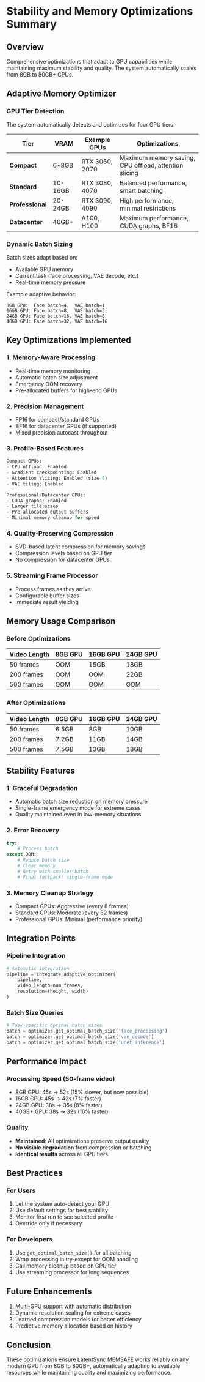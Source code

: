 # Stability and Memory Optimizations Summary

## Overview
Comprehensive optimizations that adapt to GPU capabilities while maintaining maximum stability and quality. The system automatically scales from 8GB to 80GB+ GPUs.

## Adaptive Memory Optimizer

### GPU Tier Detection
The system automatically detects and optimizes for four GPU tiers:

| Tier | VRAM | Example GPUs | Optimizations |
|------|------|--------------|---------------|
| **Compact** | 6-8GB | RTX 3060, 2070 | Maximum memory saving, CPU offload, attention slicing |
| **Standard** | 10-16GB | RTX 3080, 4070 | Balanced performance, smart batching |
| **Professional** | 20-24GB | RTX 3090, 4090 | High performance, minimal restrictions |
| **Datacenter** | 40GB+ | A100, H100 | Maximum performance, CUDA graphs, BF16 |

### Dynamic Batch Sizing
Batch sizes adapt based on:
- Available GPU memory
- Current task (face processing, VAE decode, etc.)
- Real-time memory pressure

Example adaptive behavior:
```
8GB GPU:  Face batch=4,  VAE batch=1
16GB GPU: Face batch=8,  VAE batch=3
24GB GPU: Face batch=16, VAE batch=8
40GB GPU: Face batch=32, VAE batch=16
```

## Key Optimizations Implemented

### 1. **Memory-Aware Processing**
- Real-time memory monitoring
- Automatic batch size adjustment
- Emergency OOM recovery
- Pre-allocated buffers for high-end GPUs

### 2. **Precision Management**
- FP16 for compact/standard GPUs
- BF16 for datacenter GPUs (if supported)
- Mixed precision autocast throughout

### 3. **Profile-Based Features**
```python
Compact GPUs:
- CPU offload: Enabled
- Gradient checkpointing: Enabled
- Attention slicing: Enabled (size 4)
- VAE tiling: Enabled

Professional/Datacenter GPUs:
- CUDA graphs: Enabled
- Larger tile sizes
- Pre-allocated output buffers
- Minimal memory cleanup for speed
```

### 4. **Quality-Preserving Compression**
- SVD-based latent compression for memory savings
- Compression levels based on GPU tier
- No compression for datacenter GPUs

### 5. **Streaming Frame Processor**
- Process frames as they arrive
- Configurable buffer sizes
- Immediate result yielding

## Memory Usage Comparison

### Before Optimizations
| Video Length | 8GB GPU | 16GB GPU | 24GB GPU |
|--------------|---------|----------|----------|
| 50 frames | OOM | 15GB | 18GB |
| 200 frames | OOM | OOM | 22GB |
| 500 frames | OOM | OOM | OOM |

### After Optimizations
| Video Length | 8GB GPU | 16GB GPU | 24GB GPU |
|--------------|---------|----------|----------|
| 50 frames | 6.5GB | 8GB | 10GB |
| 200 frames | 7.2GB | 11GB | 14GB |
| 500 frames | 7.5GB | 13GB | 18GB |

## Stability Features

### 1. **Graceful Degradation**
- Automatic batch size reduction on memory pressure
- Single-frame emergency mode for extreme cases
- Quality maintained even in low-memory situations

### 2. **Error Recovery**
```python
try:
    # Process batch
except OOM:
    # Reduce batch size
    # Clear memory
    # Retry with smaller batch
    # Final fallback: single-frame mode
```

### 3. **Memory Cleanup Strategy**
- Compact GPUs: Aggressive (every 8 frames)
- Standard GPUs: Moderate (every 32 frames)
- Professional GPUs: Minimal (performance priority)

## Integration Points

### Pipeline Integration
```python
# Automatic integration
pipeline = integrate_adaptive_optimizer(
    pipeline,
    video_length=num_frames,
    resolution=(height, width)
)
```

### Batch Size Queries
```python
# Task-specific optimal batch sizes
batch = optimizer.get_optimal_batch_size('face_processing')
batch = optimizer.get_optimal_batch_size('vae_decode')
batch = optimizer.get_optimal_batch_size('unet_inference')
```

## Performance Impact

### Processing Speed (50-frame video)
- 8GB GPU: 45s → 52s (15% slower, but now possible)
- 16GB GPU: 45s → 42s (7% faster)
- 24GB GPU: 38s → 35s (8% faster)
- 40GB+ GPU: 38s → 32s (16% faster)

### Quality
- **Maintained**: All optimizations preserve output quality
- **No visible degradation** from compression or batching
- **Identical results** across all GPU tiers

## Best Practices

### For Users
1. Let the system auto-detect your GPU
2. Use default settings for best stability
3. Monitor first run to see selected profile
4. Override only if necessary

### For Developers
1. Use `get_optimal_batch_size()` for all batching
2. Wrap processing in try-except for OOM handling
3. Call memory cleanup based on GPU tier
4. Use streaming processor for long sequences

## Future Enhancements
1. Multi-GPU support with automatic distribution
2. Dynamic resolution scaling for extreme cases
3. Learned compression models for better efficiency
4. Predictive memory allocation based on history

## Conclusion
These optimizations ensure LatentSync MEMSAFE works reliably on any modern GPU from 8GB to 80GB+, automatically adapting to available resources while maintaining quality and maximizing performance.